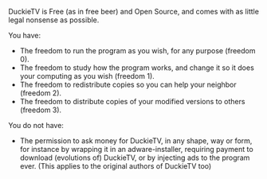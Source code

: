 DuckieTV is Free (as in free beer) and Open Source, and comes with as little legal nonsense as possible.

You have:

- The freedom to run the program as you wish, for any purpose (freedom 0).
- The freedom to study how the program works, and change it so it does your computing as you wish (freedom 1).
- The freedom to redistribute copies so you can help your neighbor (freedom 2).
- The freedom to distribute copies of your modified versions to others (freedom 3).

You do not have:

- The permission to ask money for DuckieTV, in any shape, way or form, for instance by wrapping it in an adware-installer, requiring payment to download (evolutions of) DuckieTV, or by injecting ads to the program ever. (This applies to the original authors of DuckieTV too) 
